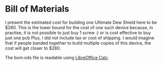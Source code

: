 # Bill of Materials

I present the estimated cost for building *one* Ultimate Dew Shield
here to be $280. This is the lower bound for the cost of one such
device because, in practise, it is not possible to just buy 1 screw :)
or is cost effective to buy just one pcb Plus, I did not include tax
or cost of shipping. I would imagine that if people banded together to
build multiple copies of this device, the cost will get closer to
$280.

The bom.ods file is readable using [LibreOffice Calc](http://www.libreoffice.org).





